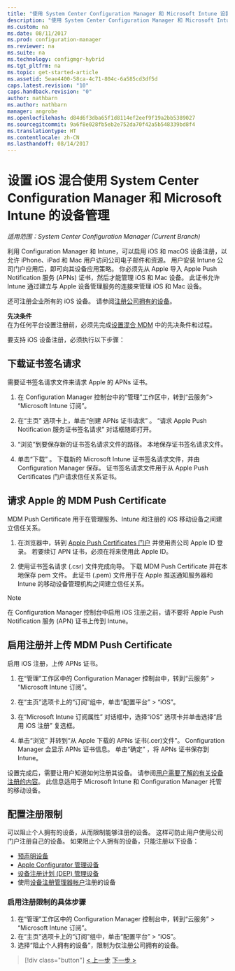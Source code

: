 ```yaml
---
title: "使用 System Center Configuration Manager 和 Microsoft Intune 设置 iOS 和 Mac 混合设备管理 | Microsoft Docs"
description: "使用 System Center Configuration Manager 和 Microsoft Intune 设置 iOS 设备管理。"
ms.custom: na
ms.date: 08/11/2017
ms.prod: configuration-manager
ms.reviewer: na
ms.suite: na
ms.technology: configmgr-hybrid
ms.tgt_pltfrm: na
ms.topic: get-started-article
ms.assetid: 5eae4400-58ca-4c71-804c-6a585cd3df5d
caps.latest.revision: "10"
caps.handback.revision: "0"
author: nathbarn
ms.author: nathbarn
manager: angrobe
ms.openlocfilehash: d84d6f3dba65f1d8114ef2eef9f19a2bb5389027
ms.sourcegitcommit: 9a6f8e028fb5eb2e752da70f42a5b548339bd8f4
ms.translationtype: HT
ms.contentlocale: zh-CN
ms.lasthandoff: 08/14/2017
---
```

# <a name="set-up-ios-hybrid-device-management-with-system-center-configuration-manager-and-microsoft-intune"></a>设置 iOS 混合使用 System Center Configuration Manager 和 Microsoft Intune 的设备管理

*适用范围：System Center Configuration Manager (Current Branch)*

利用 Configuration Manager 和 Intune，可以启用 iOS 和 macOS 设备注册，以允许 iPhone、iPad 和 Mac 用户访问公司电子邮件和资源。 用户安装 Intune 公司门户应用后，即可向其设备应用策略。 你必须先从 Apple 导入 Apple Push Notification 服务 (APNs) 证书，然后才能管理 iOS 和 Mac 设备。 此证书允许 Intune 通过建立与 Apple 设备管理服务的连接来管理 iOS 和 Mac 设备。  

 还可注册企业所有的 iOS 设备。  请参阅[注册公司拥有的设备](enroll-company-owned-devices.md)。  

**先决条件**<br>
在为任何平台设置注册前，必须先完成[设置混合 MDM](setup-hybrid-mdm.md) 中的先决条件和过程。

要支持 iOS 设备注册，必须执行以下步骤：  

## <a name="download-a-certificate-signing-request"></a>下载证书签名请求
需要证书签名请求文件来请求 Apple 的 APNs 证书。  

1.  在 Configuration Manager 控制台中的“管理”工作区中，转到“云服务”> “Microsoft Intune 订阅”。  

2.  在“主页”  选项卡上，单击“创建 APNs 证书请求” 。 “请求 Apple Push Notification 服务证书签名请求”  对话框随即打开。  

3.  “浏览”到要保存新的证书签名请求文件的路径。 本地保存证书签名请求文件。  

4.  单击“下载” 。 下载新的 Microsoft Intune 证书签名请求文件，并由 Configuration Manager 保存。 证书签名请求文件用于从 Apple Push Certificates 门户请求信任关系证书。  

## <a name="request-an-mdm-push-certificate-from-apple"></a>请求 Apple 的 MDM Push Certificate
MDM Push Certificate 用于在管理服务、Intune 和注册的 iOS 移动设备之间建立信任关系。  

1.  在浏览器中，转到 [Apple Push Certificates 门户](http://go.microsoft.com/fwlink/?LinkId=269844) 并使用贵公司 Apple ID 登录。 若要续订 APN 证书，必须在将来使用此 Apple ID。  

2.  使用证书签名请求 (.csr) 文件完成向导。 下载 MDM Push Certificate 并在本地保存 pem 文件。 此证书 (.pem) 文件用于在 Apple 推送通知服务器和 Intune 的移动设备管理机构之间建立信任关系。  

> [!NOTE]  
>  在 Configuration Manager 控制台中启用 iOS 注册之前，请不要将 Apple Push Notification 服务 (APN) 证书上传到 Intune。  

## <a name="enable-enrollment-and-upload-the-mdm-push-certificate"></a>启用注册并上传 MDM Push Certificate
启用 iOS 注册，上传 APNs 证书。  

1.  在“管理”工作区中的 Configuration Manager 控制台中，转到“云服务” > “Microsoft Intune 订阅”。  

2.  在“主页”选项卡上的“订阅”组中，单击“配置平台” > “iOS”。  

3.  在“Microsoft Intune 订阅属性”  对话框中，选择“iOS”  选项卡并单击选择“启用 iOS 注册”  复选框。  
4.  单击“浏览” 并转到“从 Apple 下载的 APNs 证书(.cer)文件”。 Configuration Manager 会显示 APNs 证书信息。 单击“确定”  ，将 APNs 证书保存到 Intune。  

设置完成后，需要让用户知道如何注册其设备。 请参阅[用户需要了解的有关设备注册的内容](https://docs.microsoft.com/intune/end-user-educate)。 此信息适用于 Microsoft Intune 和 Configuration Manager 托管的移动设备。

## <a name="configure-enrollment-restrictions"></a>配置注册限制

可以阻止个人拥有的设备，从而限制能够注册的设备。 这样可防止用户使用公司门户注册自己的设备。 如果阻止个人拥有的设备，只能注册以下设备：
- [预声明设备](predeclare-devices-with-hardware-id.md)
- [Apple Configurator 管理设备](ios-hybrid-enrollment-using-apple-configurator.md)
- [设备注册计划 (DEP) 管理设备](ios-device-enrollment-program-for-hybrid.md)
- 使用[设备注册管理器帐户](enroll-devices-with-device-enrollment-manager.md)注册的设备

### <a name="to-enable-enrollment-restrictions"></a>启用注册限制的具体步骤
1.  在“管理”工作区中的 Configuration Manager 控制台中，转到“云服务” > “Microsoft Intune 订阅”。
2.  在“主页”选项卡上的“订阅”组中，单击“配置平台” > “iOS”。
3.  选择“阻止个人拥有的设备”，限制为仅注册公司拥有的设备。

> [!div class="button"]
[< 上一步](create-service-connection-point.md)  [下一步 >](set-up-additional-management.md)
